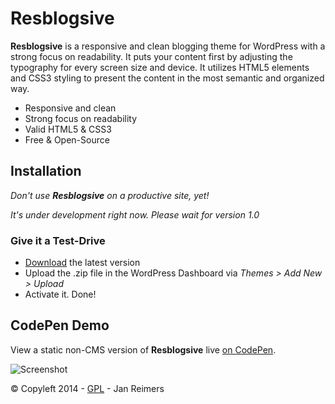 # Resblogsive

**Resblogsive** is a responsive and clean blogging theme for WordPress with a strong focus on readability. It puts your content first by adjusting the typography for every screen size and device. It utilizes HTML5 elements and CSS3 styling to present  the content in the most semantic and organized way.

- Responsive and clean
- Strong focus on readability
- Valid HTML5 & CSS3
- Free & Open-Source

## Installation

*Don't use __Resblogsive__ on a productive site, yet!*

*It's under development right now. Please wait for version 1.0*

### Give it a Test-Drive

- [Download](https://github.com/reimersjan/resblogsive/archive/master.zip) the latest version
- Upload the .zip file in the WordPress Dashboard via *Themes > Add New > Upload*
- Activate it. Done!

## CodePen Demo

View a static non-CMS version of **Resblogsive** live [on CodePen](http://codepen.io/janreimers/pen/gzctw).

![Screenshot](http://f.cl.ly/items/1V1p1s2Y1X2J252V3L0t/Bildschirmfoto%202013-08-30%20um%2009.11.48.png)

&copy; Copyleft 2014 - [GPL](http://www.gnu.org/licenses/gpl-3.0.html) - Jan Reimers

